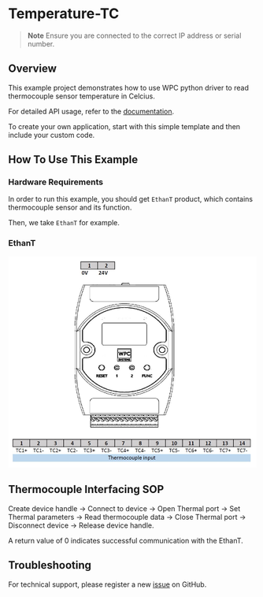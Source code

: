 # Temperature-TC
> **Note**
> Ensure you are connected to the correct IP address or serial number.

## Overview

This example project demonstrates how to use WPC python driver to read thermocouple sensor temperature in Celcius.

For detailed API usage, refer to the [documentation](https://wpc-systems-ltd.github.io/WPC_Python_driver_release/).

To create your own application, start with this simple template and then include your custom code.

## How To Use This Example

### Hardware Requirements

In order to run this example, you should get `EthanT` product, which contains thermocouple sensor and its function.

Then, we take `EthanT` for example.

### EthanT

<img src="https://github.com/WPC-Systems-Ltd/WPC_Python_driver_release/blob/main/Reference/Pinouts/pinout-EthanT.JPG" alt="drawing" width="600"/>

## Thermocouple Interfacing SOP

Create device handle -> Connect to device -> Open Thermal port -> Set Thermal parameters ->  Read thermocouple data -> Close Thermal port -> Disconnect device -> Release device handle.

A return value of 0 indicates successful communication with the EthanT.

## Troubleshooting

For technical support, please register a new [issue](https://github.com/WPC-Systems-Ltd/WPC_Python_driver_release/issues) on GitHub.